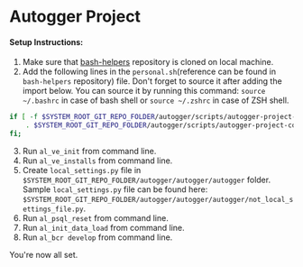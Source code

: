 # Autogger Project

#### Setup Instructions:

1. Make sure that [bash-helpers](https://github.com/0PEIN0/bash-helpers) repository is cloned on local machine.
2. Add the following lines in the `personal.sh`(reference can be found in `bash-helpers` repository) file. Don't forget to source it after adding the import below. You can source it by running this command: `source ~/.bashrc` in case of bash shell or `source ~/.zshrc` in case of ZSH shell.
```bash
if [ -f $SYSTEM_ROOT_GIT_REPO_FOLDER/autogger/scripts/autogger-project-core.sh ]; then
    . $SYSTEM_ROOT_GIT_REPO_FOLDER/autogger/scripts/autogger-project-core.sh
fi;
```
3. Run `al_ve_init` from command line.
4. Run `al_ve_installs` from command line.
5. Create `local_settings.py` file in `$SYSTEM_ROOT_GIT_REPO_FOLDER/autogger/autogger/autogger` folder. Sample `local_settings.py` file can be found here: `$SYSTEM_ROOT_GIT_REPO_FOLDER/autogger/autogger/autogger/not_local_settings_file.py`.
6. Run `al_psql_reset` from command line.
8. Run `al_init_data_load` from command line.
7. Run `al_bcr develop` from command line.

You're now all set.
